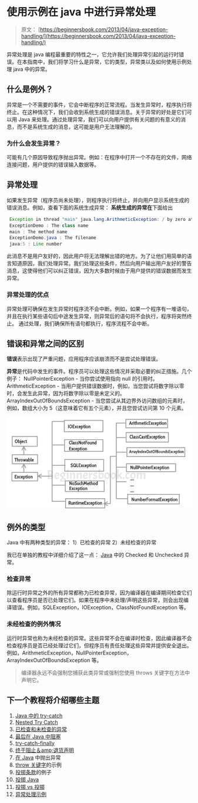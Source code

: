 # 使用示例在 java 中进行异常处理

> 原文： [https://beginnersbook.com/2013/04/java-exception-handling/](https://beginnersbook.com/2013/04/java-exception-handling/)

异常处理是 java 编程最重要的特性之一，它允许我们处理异常引起的运行时错误。在本指南中，我们将学习什么是异常，它的类型，异常类以及如何使用示例处理 java 中的异常。

## 什么是例外？

异常是一个不需要的事件，它会中断程序的正常流程。当发生异常时，程序执行将终止。在这种情况下，我们会收到系统生成的错误消息。关于异常的好处是它们可以用 Java 来处理。通过处理异常，我们可以向用户提供有关问题的有意义的消息，而不是系统生成的消息，这可能是用户无法理解的。

### 为什么会发生异常？

可能有几个原因导致程序抛出异常。例如：在程序中打开一个不存在的文件，网络连接问题，用户提供的错误输入数据等。

## 异常处理

如果发生异常（程序员尚未处理），则程序执行将终止，并向用户显示系统生成的错误消息。例如，查看下面的系统生成异常：
**系统生成的异常在**下面给出

```java
 Exception in thread "main" java.lang.ArithmeticException: / by zero at ExceptionDemo.main(ExceptionDemo.java:5)
 ExceptionDemo : The class name
 main : The method name
 ExceptionDemo.java : The filename
 java:5 : Line number
```

此消息不是用户友好的，因此用户将无法理解出错的地方。为了让他们用简单的语言知道原因，我们处理异常。我们处理这些条件，然后向用户输出用户友好的警告消息，这使得他们可以纠正错误，因为大多数时候由于用户提供的错误数据而发生异常。

### 异常处理的优点

异常处理可确保在发生异常时程序流不会中断。例如，如果一个程序有一堆语句，并且在执行某些语句后中途发生异常，则异常后的语句将不会执行，程序将突然终止。
通过处理，我们确保所有语句都执行，程序流程不会中断。

## 错误和异常之间的区别

**错误**表示出现了严重问题，应用程序应该崩溃而不是尝试处理错误。

**异常**是代码中发生的事件。程序员可以处理这些情况并采取必要的纠正措施。几个例子：
NullPointerException - 当你尝试使用指向 null 的引用时。
ArithmeticException - 当用户提供错误数据时，例如，当您尝试将数字除以零时，会发生此异常，因为将数字除以零是未定义的。
ArrayIndexOutOfBoundsException - 当您尝试从其边界外访问数组的元素时，例如，数组大小为 5（这意味着它有五个元素），并且您尝试访问第 10 个元素。

![Exception classes hierarchy](img/28f90627b0e8b73e86243d3c86fbc3f9.jpg)

## 例外的类型

Java 中有两种类型的异常：
1）已检查的异常
2）未经检查的异常

我已在单独的教程中详细介绍了这一点： [Java](https://beginnersbook.com/2013/04/java-checked-unchecked-exceptions-with-examples/) 中的 Checked 和 Unchecked 异常。

### 检查异常

除运行时异常之外的所有异常都称为已检查异常，因为编译器在编译期间检查它们以查看程序员是否已处理它们。如果在程序中未处理/声明这些异常，则会出现编译错误。例如，SQLException，IOException，ClassNotFoundException 等。

### 未经检查的例外情况

运行时异常也称为未经检查的异常。这些异常不会在编译时检查，因此编译器不会检查程序员是否已经处理过它们，但程序员有责任处理这些异常并提供安全退出。例如，ArithmeticException，NullPointerException，ArrayIndexOutOfBoundsException 等。

> 编译器永远不会强制您捕获此类异常或强制您使用 throws 关键字在方法中声明它。

## 下一个教程将介绍哪些主题

1.  [Java 中的 try-catch](https://beginnersbook.com/2013/04/try-catch-in-java/)
2.  [Nested Try Catch](https://beginnersbook.com/2013/04/nested-try-catch/)
3.  [已检查和未检查的异常](https://beginnersbook.com/2013/04/java-checked-unchecked-exceptions-with-examples/)
4.  [最后在 Java 中阻塞](https://beginnersbook.com/2013/04/java-finally-block/)
5.  [try-catch-finally](https://beginnersbook.com/2013/05/flow-in-try-catch-finally/)
6.  [终于阻止＆amp;退货声明](https://beginnersbook.com/2013/05/java-finally-return/)
7.  [在 Java](https://beginnersbook.com/2013/04/throw-in-java/) 中抛出异常
8.  [throw 关键字](https://beginnersbook.com/2013/12/throw-keyword-example-in-java/)的示例
9.  [投掷条款](https://beginnersbook.com/2013/12/throws-keyword-example-in-java/)的例子
10.  [投掷 Java](https://beginnersbook.com/2013/04/java-throws/)
11.  [投掷 vs 投掷](https://beginnersbook.com/2013/04/difference-between-throw-and-throws-in-java/)
12.  [异常处理示例](https://beginnersbook.com/2013/04/exception-handling-examples/)